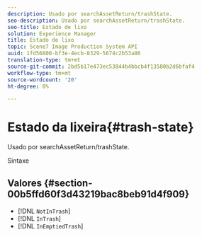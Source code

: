 ```yaml
---
description: Usado por searchAssetReturn/trashState.
seo-description: Usado por searchAssetReturn/trashState.
seo-title: Estado de lixo
solution: Experience Manager
title: Estado de lixo
topic: Scene7 Image Production System API
uuid: 1fd56800-bf3e-4ecb-8329-5674c2b53a86
translation-type: tm+mt
source-git-commit: 2bd5b17e473ec53844b4bbcb4f13580b2d6bfaf4
workflow-type: tm+mt
source-wordcount: '20'
ht-degree: 0%

---
```



# Estado da lixeira{#trash-state}

Usado por searchAssetReturn/trashState.

Sintaxe

## Valores {#section-00b5ffd60f3d43219bac8beb91d4f909}

* [!DNL `NotInTrash`]
* [!DNL `InTrash`]
* [!DNL `InEmptiedTrash`]

